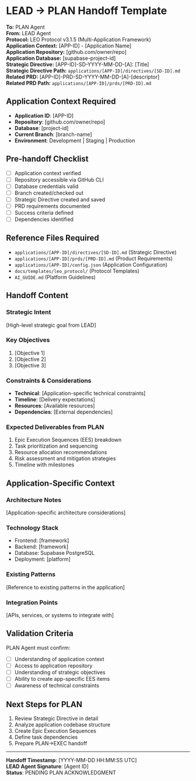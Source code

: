 # LEAD → PLAN Handoff Template

**To:** PLAN Agent  
**From:** LEAD Agent  
**Protocol:** LEO Protocol v3.1.5 (Multi-Application Framework)  
**Application Context:** [APP-ID] - [Application Name]  
**Application Repository:** [github.com/owner/repo]  
**Application Database:** [supabase-project-id]  
**Strategic Directive:** [APP-ID]-SD-YYYY-MM-DD-[A]: [Title]  
**Strategic Directive Path:** `applications/[APP-ID]/directives/[SD-ID].md`  
**Related PRD:** [APP-ID]-PRD-SD-YYYY-MM-DD-[A]-[descriptor]  
**Related PRD Path:** `applications/[APP-ID]/prds/[PRD-ID].md`

## Application Context Required

- **Application ID**: [APP-ID]
- **Repository**: [github.com/owner/repo]
- **Database**: [project-id]
- **Current Branch**: [branch-name]
- **Environment**: Development | Staging | Production

## Pre-handoff Checklist

- [ ] Application context verified
- [ ] Repository accessible via GitHub CLI
- [ ] Database credentials valid
- [ ] Branch created/checked out
- [ ] Strategic Directive created and saved
- [ ] PRD requirements documented
- [ ] Success criteria defined
- [ ] Dependencies identified

## Reference Files Required

- `applications/[APP-ID]/directives/[SD-ID].md` (Strategic Directive)
- `applications/[APP-ID]/prds/[PRD-ID].md` (Product Requirements)
- `applications/[APP-ID]/config.json` (Application Configuration)
- `docs/templates/leo_protocol/` (Protocol Templates)
- `AI_GUIDE.md` (Platform Guidelines)

## Handoff Content

### Strategic Intent
[High-level strategic goal from LEAD]

### Key Objectives
1. [Objective 1]
2. [Objective 2]
3. [Objective 3]

### Constraints & Considerations
- **Technical**: [Application-specific technical constraints]
- **Timeline**: [Delivery expectations]
- **Resources**: [Available resources]
- **Dependencies**: [External dependencies]

### Expected Deliverables from PLAN
1. Epic Execution Sequences (EES) breakdown
2. Task prioritization and sequencing
3. Resource allocation recommendations
4. Risk assessment and mitigation strategies
5. Timeline with milestones

## Application-Specific Context

### Architecture Notes
[Application-specific architecture considerations]

### Technology Stack
- Frontend: [framework]
- Backend: [framework]
- Database: Supabase PostgreSQL
- Deployment: [platform]

### Existing Patterns
[Reference to existing patterns in the application]

### Integration Points
[APIs, services, or systems to integrate with]

## Validation Criteria

PLAN Agent must confirm:
- [ ] Understanding of application context
- [ ] Access to application repository
- [ ] Understanding of strategic objectives
- [ ] Ability to create app-specific EES items
- [ ] Awareness of technical constraints

## Next Steps for PLAN

1. Review Strategic Directive in detail
2. Analyze application codebase structure
3. Create Epic Execution Sequences
4. Define task dependencies
5. Prepare PLAN→EXEC handoff

---

**Handoff Timestamp**: [YYYY-MM-DD HH:MM:SS UTC]  
**LEAD Agent Signature**: [Agent ID]  
**Status**: PENDING PLAN ACKNOWLEDGMENT